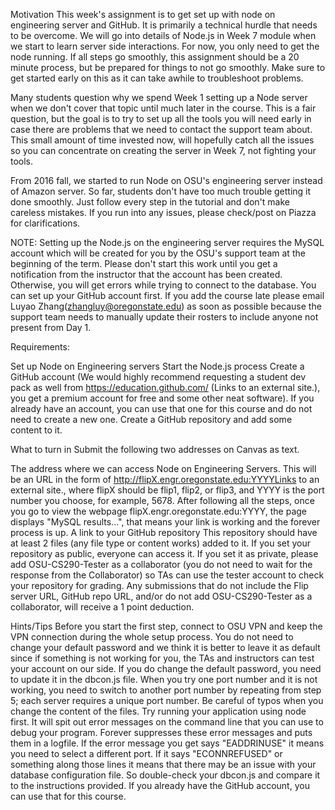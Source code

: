 Motivation
This week's assignment is to get set up with node on engineering server and GitHub. It is primarily a technical hurdle that needs to be overcome. We will go into details of Node.js in Week 7 module when we start to learn server side interactions.  For now, you only need to get the node running.  If all steps go smoothly, this assignment should be a 20 minute process, but be prepared for things to not go smoothly. Make sure to get started early on this as it can take awhile to troubleshoot problems.

Many students question why we spend Week 1 setting up a Node server when we don't cover that topic until much later in the course. This is a fair question, but the goal is to try to set up all the tools you will need early in case there are problems that we need to contact the support team about. This small amount of time invested now, will hopefully catch all the issues so you can concentrate on creating the server in Week 7, not fighting your tools.

From 2016 fall, we started to run Node on OSU's engineering server instead of Amazon server. So far, students don't have too much trouble getting it done smoothly. Just follow every step in the tutorial and don't make careless mistakes. If you run into any issues, please check/post on Piazza for clarifications.

NOTE: Setting up the Node.js on the engineering server requires the MySQL account which will be created for you by the OSU's support team at the beginning of the term.  Please don't start this work until you get a notification from the instructor that the account has been created. Otherwise, you will get errors while trying to connect to the database. You can set up your GitHub account first. If you add the course late please email Luyao Zhang(zhangluy@oregonstate.edu) as soon as possible because the support team needs to manually update their rosters to include anyone not present from Day 1.

Requirements:

Set up Node on Engineering servers
Start the Node.js process
Create a GitHub account (We would highly recommend requesting a student dev pack as well from https://education.github.com/ (Links to an external site.), you get a premium account for free and some other neat software). If you already have an account, you can use that one for this course and do not need to create a new one.
Create a GitHub repository and add some content to it.
 

What to turn in
Submit the following two addresses on Canvas as text.

The address where we can access Node on Engineering Servers.
This will be an URL in the form of http://flipX.engr.oregonstate.edu:YYYYLinks to an external site., where flipX should be flip1, flip2, or flip3, and YYYY is the port number you choose, for example, 5678.
After following all the steps,  once you go to view the webpage flipX.engr.oregonstate.edu:YYYY, the page displays "MySQL results...", that means your link is working and the forever process is up.
A link to your GitHub repository
This repository should have at least 2 files (any file type or content works) added to it.
If you set your repository as public, everyone can access it.  If you set it as private, please add OSU-CS290-Tester as a collaborator (you do not need to wait for the response from the Collaborator) so TAs can use the tester account to check your repository for grading.
Any submissions that do not include the Flip server URL, GitHub repo URL, and/or do not add OSU-CS290-Tester as a collaborator, will receive a 1 point deduction.

Hints/Tips
Before you start the first step, connect to OSU VPN and keep the VPN connection during the whole setup process.
You do not need to change your default password and we think it is better to leave it as default since if something is not working for you, the TAs and instructors can test your account on our side.
If you do change the default password, you need to update it in the dbcon.js file.
When you try one port number and it is not working, you need to switch to another port number by repeating from step 5; each server requires a unique port number.
Be careful of typos when you change the content of the files.
Try running your application using node first. It will spit out error messages on the command line that you can use to debug your program. Forever suppresses these error messages and puts them in a logfile. If the error message you get says "EADDRINUSE" it means you need to select a different port. If it says "ECONNREFUSED" or something along those lines it means that there may be an issue with your database configuration file. So double-check your dbcon.js and compare it to the instructions provided.
If you already have the GitHub account, you can use that for this course.

